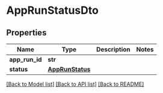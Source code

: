 # AppRunStatusDto


## Properties
Name | Type | Description | Notes
------------ | ------------- | ------------- | -------------
**app_run_id** | **str** |  | 
**status** | [**AppRunStatus**](AppRunStatus.md) |  | 

[[Back to Model list]](../README.md#documentation-for-models) [[Back to API list]](../README.md#documentation-for-api-endpoints) [[Back to README]](../README.md)


